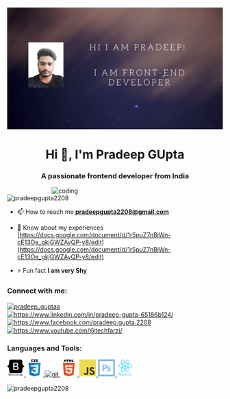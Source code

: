 ![LOGO](https://github.com/pradeepgupta2208/pradeepgupta2208/blob/master/BANNER_GIT.png)
<h1 align="center">Hi 👋, I'm Pradeep GUpta</h1>
<h3 align="center">A passionate frontend developer from India</h3>
<img align="right" src="https://cdn.dribbble.com/users/1162077/screenshots/3848914/programmer.gif" alt="coding" width="400px">

<p align="left"> <img src="https://komarev.com/ghpvc/?username=pradeepgupta2208&label=Profile%20views&color=0e75b6&style=flat" alt="pradeepgupta2208" /> </p>

- 📫 How to reach me **pradeepgupta2208@gmail.com**

- 📄 Know about my experiences [https://docs.google.com/document/d/1r5puZ7nBjWn-cE13Oe_gkjGWZAyQP-y8/edit](https://docs.google.com/document/d/1r5puZ7nBjWn-cE13Oe_gkjGWZAyQP-y8/edit)

- ⚡ Fun fact **I am very Shy**

<h3 align="left">Connect with me:</h3>
<p align="left">
<a href="https://twitter.com/pradeep_guptaa" target="blank"><img align="center" src="https://raw.githubusercontent.com/rahuldkjain/github-profile-readme-generator/master/src/images/icons/Social/twitter.svg" alt="pradeep_guptaa" height="30" width="40" /></a>
<a href="https://linkedin.com/in/https://www.linkedin.com/in/pradeep-gupta-65186b124/" target="blank"><img align="center" src="https://raw.githubusercontent.com/rahuldkjain/github-profile-readme-generator/master/src/images/icons/Social/linked-in-alt.svg" alt="https://www.linkedin.com/in/pradeep-gupta-65186b124/" height="30" width="40" /></a>
<a href="https://fb.com/https://www.facebook.com/pradeep.gupta.2208" target="blank"><img align="center" src="https://raw.githubusercontent.com/rahuldkjain/github-profile-readme-generator/master/src/images/icons/Social/facebook.svg" alt="https://www.facebook.com/pradeep.gupta.2208" height="30" width="40" /></a>
<a href="https://www.youtube.com/c/https://www.youtube.com/@techfarzi/" target="blank"><img align="center" src="https://raw.githubusercontent.com/rahuldkjain/github-profile-readme-generator/master/src/images/icons/Social/youtube.svg" alt="https://www.youtube.com/@techfarzi/" height="30" width="40" /></a>
</p>


<h3 align="left">Languages and Tools:</h3>
<p align="left"> <a href="https://getbootstrap.com" target="_blank" rel="noreferrer"> <img src="https://raw.githubusercontent.com/devicons/devicon/master/icons/bootstrap/bootstrap-plain-wordmark.svg" alt="bootstrap" width="40" height="40"/> </a> <a href="https://www.w3schools.com/css/" target="_blank" rel="noreferrer"> <img src="https://raw.githubusercontent.com/devicons/devicon/master/icons/css3/css3-original-wordmark.svg" alt="css3" width="40" height="40"/> </a> <a href="https://git-scm.com/" target="_blank" rel="noreferrer"> <img src="https://www.vectorlogo.zone/logos/git-scm/git-scm-icon.svg" alt="git" width="40" height="40"/> </a> <a href="https://www.w3.org/html/" target="_blank" rel="noreferrer"> <img src="https://raw.githubusercontent.com/devicons/devicon/master/icons/html5/html5-original-wordmark.svg" alt="html5" width="40" height="40"/> </a> <a href="https://developer.mozilla.org/en-US/docs/Web/JavaScript" target="_blank" rel="noreferrer"> <img src="https://raw.githubusercontent.com/devicons/devicon/master/icons/javascript/javascript-original.svg" alt="javascript" width="40" height="40"/> </a> <a href="https://www.photoshop.com/en" target="_blank" rel="noreferrer"> <img src="https://raw.githubusercontent.com/devicons/devicon/master/icons/photoshop/photoshop-line.svg" alt="photoshop" width="40" height="40"/> </a> <a href="https://reactjs.org/" target="_blank" rel="noreferrer"> <img src="https://raw.githubusercontent.com/devicons/devicon/master/icons/react/react-original-wordmark.svg" alt="react" width="40" height="40"/> </a> </p>

<p><img align="center" src="https://github-readme-stats.vercel.app/api/top-langs?username=pradeepgupta2208&show_icons=true&locale=en&layout=compact" alt="pradeepgupta2208" /></p>
<!--https://rahuldkjain.github.io/gh-profile-readme-generator/-->
